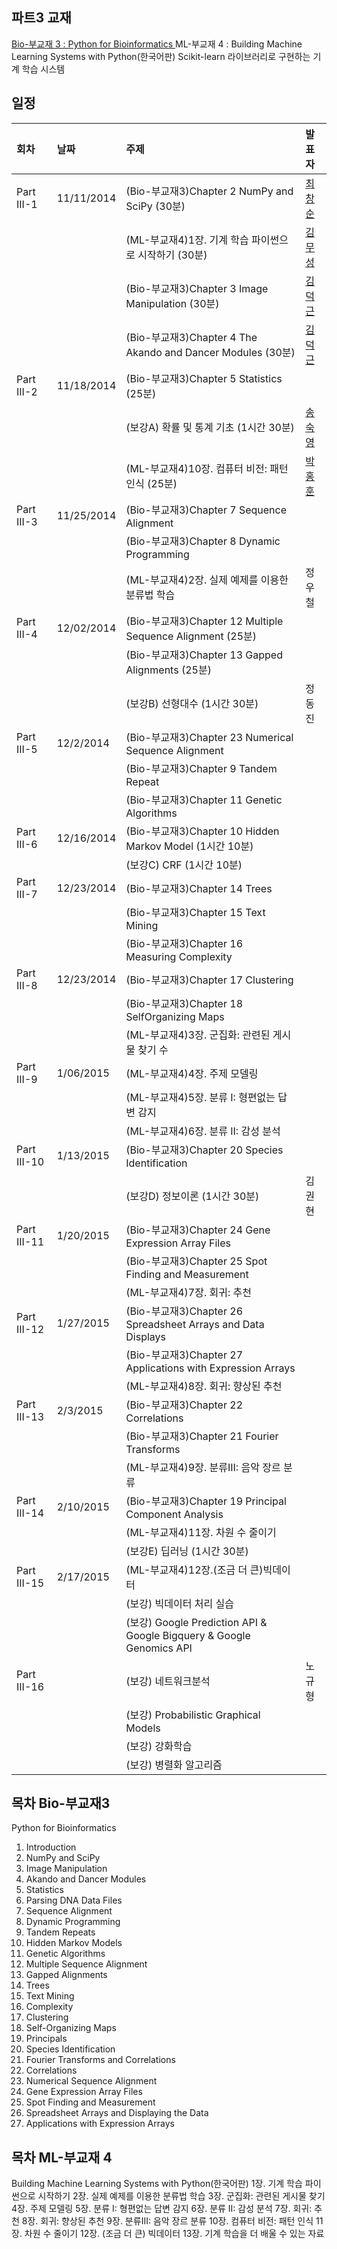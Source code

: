 
## 파트3 교재
[Bio-부교재 3 : Python for Bioinformatics ](http://www.amazon.com/Python-Bioinformatics-Bartlett-Biomedical-Informatics/dp/0763751863)
ML-부교재 4 : Building Machine Learning Systems with Python(한국어판) Scikit-learn 라이브러리로 구현하는 기계 학습 시스템

## 일정
|회차	    |날짜	   |주제	                                                    |발표자	|
|:---	    |:---	   |:---	                                                    |:---	|
|Part III-1    |11/11/2014  |(Bio-부교재3)Chapter 2 NumPy and SciPy (30분) |[최창순](https://www.facebook.com/changsoon.choi.3)  |
|              |            |(ML-부교재4)1장. 기계 학습 파이썬으로 시작하기 (30분) |[김무성](https://www.facebook.com/moodern)  |
|              |            |(Bio-부교재3)Chapter 3 Image Manipulation (30분) |[김덕근](https://www.facebook.com/dklovesky)  |
|              |            |(Bio-부교재3)Chapter 4 The Akando and Dancer Modules (30분) |[김덕근](https://www.facebook.com/dklovesky)  |
|Part III-2    |11/18/2014  |(Bio-부교재3)Chapter 5 Statistics (25분) |               |
|              |            |(보강A) 확률 및 통계 기초 (1시간 30분) |[송숙영](https://www.facebook.com/sookyoung.song.3)  |
|              |            |(ML-부교재4)10장. 컴퓨터 비전: 패턴 인식 (25분) |[박홍훈](https://www.facebook.com/profile.php?id=100001858792450)  |
|Part III-3    |11/25/2014  |(Bio-부교재3)Chapter 7 Sequence Alignment |               |
|              |            |(Bio-부교재3)Chapter 8 Dynamic Programming |              |
|              |            |(ML-부교재4)2장. 실제 예제를 이용한 분류법 학습 | 정우철        |
|Part III-4    |12/02/2014  |(Bio-부교재3)Chapter 12 Multiple Sequence Alignment (25분) |               |
|              |            |(Bio-부교재3)Chapter 13 Gapped Alignments (25분) |              |
|              |            |(보강B) 선형대수 (1시간 30분) | 정동진 |   |
|Part III-5    |12/2/2014  |(Bio-부교재3)Chapter 23 Numerical Sequence Alignment |               |
|              |            |(Bio-부교재3)Chapter 9 Tandem Repeat |              |
|              |            |(Bio-부교재3)Chapter 11 Genetic Algorithms |         |
|Part III-6    |12/16/2014  |(Bio-부교재3)Chapter 10 Hidden Markov Model (1시간 10분) |               |
|              |            |(보강C) CRF (1시간 10분) |              |
|Part III-7    |12/23/2014  |(Bio-부교재3)Chapter 14 Trees  |  |
|              |            |(Bio-부교재3)Chapter 15 Text Mining  |  |
|              |            |(Bio-부교재3)Chapter 16 Measuring Complexity  |  |
|Part III-8    |12/23/2014 |(Bio-부교재3)Chapter 17 Clustering  |  |
|              |           |(Bio-부교재3)Chapter 18 SelfOrganizing Maps  |  |
|              |           |(ML-부교재4)3장. 군집화: 관련된 게시물 찾기 수  |  |
|Part III-9    |1/06/2015  |(ML-부교재4)4장. 주제 모델링  |  |
|              |           |(ML-부교재4)5장. 분류 I: 형편없는 답변 감지  |  |
|              |           |(ML-부교재4)6장. 분류 II: 감성 분석  |  |
|Part III-10    |1/13/2015  |(Bio-부교재3)Chapter 20 Species Identification  |  |
|               |           |(보강D) 정보이론 (1시간 30분)  |김권현  |
|Part III-11    |1/20/2015  |(Bio-부교재3)Chapter 24 Gene Expression Array Files  |  |
|               |           |(Bio-부교재3)Chapter 25 Spot Finding and Measurement  |  |
|               |           |(ML-부교재4)7장. 회귀: 추천  |  |
|Part III-12    |1/27/2015  |(Bio-부교재3)Chapter 26 Spreadsheet Arrays and Data Displays    |  |
|               |           |(Bio-부교재3)Chapter 27 Applications with Expression Arrays    |  |
|               |           |(ML-부교재4)8장. 회귀: 향상된 추천    |  |
|Part III-13    |2/3/2015  | (Bio-부교재3)Chapter 22 Correlations |  |
|               |          | (Bio-부교재3)Chapter 21 Fourier Transforms  |  |
|               |          | (ML-부교재4)9장. 분류III: 음악 장르 분류 |  |
|Part III-14    | 2/10/2015 | (Bio-부교재3)Chapter 19 Principal Component Analysis  |  |
|               |           | (ML-부교재4)11장. 차원 수 줄이기 |  |
|               |           | (보강E) 딥러닝 (1시간 30분) | |
|Part III-15    | 2/17/2015 | (ML-부교재4)12장.(조금 더 큰)빅데이터  |  |
|               |           | (보강) 빅데이터 처리 실습 |  |
|               |           | (보강) Google Prediction API & Google Bigquery & Google Genomics API |  |
|Part III-16    |           | (보강) 네트워크분석 | 노규형 |
|               |           | (보강) Probabilistic Graphical Models |     |
|               |           | (보강) 강화학습 |     |
|               |           | (보강) 병렬화 알고리즘 |     |

## 목차 Bio-부교재3
 Python for Bioinformatics
 1. Introduction
 2. NumPy and SciPy
 3. Image Manipulation
 4. Akando and Dancer Modules
 5. Statistics
 6. Parsing DNA Data Files
 7. Sequence Alignment
 8. Dynamic Programming
 9. Tandem Repeats
 10. Hidden Markov Models
 11. Genetic Algorithms
 12. Multiple Sequence Alignment
 13. Gapped Alignments
 14. Trees
 15. Text Mining
 16. Complexity
 17. Clustering
 18. Self-Organizing Maps
 19. Principals
 20. Species Identification
 21. Fourier Transforms and Correlations
 22. Correlations
 23. Numerical Sequence Alignment
 24. Gene Expression Array Files
 25. Spot Finding and Measurement
 26. Spreadsheet Arrays and Displaying the Data
 27. Applications with Expression Arrays

## 목차 ML-부교재 4
 Building Machine Learning Systems with Python(한국어판)
 1장. 기계 학습 파이썬으로 시작하기
 2장. 실제 예제를 이용한 분류법 학습
 3장. 군집화: 관련된 게시물 찾기
 4장. 주제 모델링
 5장. 분류 I: 형편없는 답변 감지
 6장. 분류 II: 감성 분석
 7장. 회귀: 추천
 8장. 회귀: 향상된 추천
 9장. 분류III: 음악 장르 분류
 10장. 컴퓨터 비전: 패턴 인식
 11장. 차원 수 줄이기
 12장. (조금 더 큰) 빅데이터
 13장. 기계 학습을 더 배울 수 있는 자료
